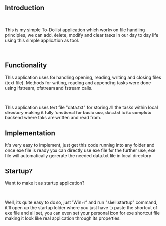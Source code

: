 <h2>Introduction</h2><br>
<p>This is my simple To-Do list application which works on file handling principles, we can add, delete, modify and clear tasks in our day to day life using this simple application as tool.</p><br>
<h2>Functionality</h2>
<p>This application uses <fstream> for handling opening, reading, writing and closing files (text file). Methods for writing, reading and appending tasks were done using ifstream, ofstream and fstream calls.</p>
<br>
<p>This application uses text file "data.txt" for storing all the tasks within local directory making it fully functional for basic use, data.txt is its complete backend where taks are written and read from.</p>
<h2>Implementation</h2>
<p>It's very easy to implement, just get this code running into any folder and once exe file is ready you can directly use exe file for the further use, exe file will automatically generate the needed data.txt file in local directory</p>
<h2>Startup?</h2>
<p>Want to make it as startup application?</p>
<br>
<p>Well, its quite easy to do so, just 'Win+r' and run "shell:startup" command, it'll open up the startup folder where you just have to paste the shortcut of exe file and all set, you can even set your personal icon for exe shortcut file making it look like real application through its properties.</p>
